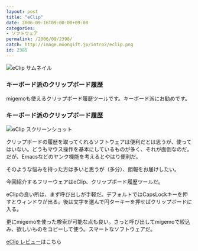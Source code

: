 ```yaml
---
layout: post
title: "eClip"
date: 2006-09-16T09:00:00+09:00
categories:
- ソフトウェア
permalink: /2006/09/2398/
catch: http://image.moongift.jp/intro2/eclip.png
id: 2385
---
```

 ![eClip サムネイル](http://image.moongift.jp/intro2/eclip.t.png "eClip サムネイル")
  

### キーボード派のクリップボード履歴
  
migemoも使えるクリップボード履歴ツールです。キーボード派にお勧めです。  
<!--more-->  

### キーボード派のクリップボード履歴
  

![eClip スクリーンショット](http://image.moongift.jp/intro2/eclip.png "eClip スクリーンショット")

  

クリップボードの履歴を取ってくれるソフトウェアは便利だとは思うが、使ってはいない。どうもマウス操作を基本にしているものが多く、それが面倒なのだ。だが、Emacsなどのヤンク機能を考えるとやはり便利だ。

  

そのような悩みを持った方は多いと思うが（多分）、朗報をお届けしたい。

  

今回紹介するフリーウェアはeClip、クリップボード履歴ツールだ。

  

eClipの良い所は、まず呼び出しが手軽だ。デフォルトではCapsLockキーを押すとウィンドウが出る。後は文字を選んで円ターキーを押せばクリップボードに入る。

  

更にmigemoを使った検索が可能な点も良い。さっと呼び出してmigemoで絞込み、欲しいものをコピーして使う。スマートなソフトウェアだ。

  

[eClip レビュー](http://fw.moongift.jp/review/i-2399.html)はこちら

